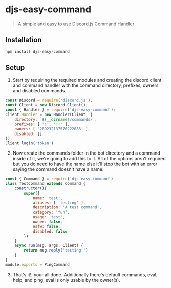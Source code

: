 # djs-easy-command
> A simple and easy to use Discord.js Command Handler

## Installation

```sh
npm install djs-easy-command
```

## Setup

1. Start by requiring the required modules and creating the discord client and command handler with the command directory, prefixes, owners and disabled commands.

```js
const Discord = require('discord.js');
const Client = new Discord.Client();
const { Handler } = require('djs-easy-command');
Client.Handler = new Handler(Client, {
	directory: `${__dirname}/commands/`,
	prefixes: [ '!', '!!' ],
	owners: [ '289232137570222083' ],
	disabled: []
});
Client.login('token')
```

2. Now create the commands folder in the bot directory and a command inside of it, we're going to add this to it. All of the options aren't required but you do need to have the name else it'll stop the bot with an error saying the command doesn't have a name.

```js
const { Command } = require('djs-easy-command')
class TestCommand extends Command {
	constructor(){
		super({
			name: 'test',
			aliases: [ 'testing' ],
			description: 'A test command',
			category: 'fun',
			usage: 'test',
			owner: false,
			nsfw: false,
			disabled: false
		})
	}
	async run(msg, args, Client) {
		return msg.reply('testing!')
	}
}
module.exports = PingCommand
```

3. That's it!, your all done. Additionally there's default commands, eval, help, and ping, eval is only usable by the owner(s).

